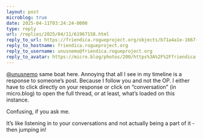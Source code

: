```yaml
---
layout: post
microblog: true
date: 2025-04-11T03:24:24-0000
type: reply
url: /replies/2025/04/11/61967158.html
reply_to_url: https://friendica.rogueproject.org/objects/b71a4a1e-1667-f85b-8e54-eb2849825733
reply_to_hostname: friendica.rogueproject.org
reply_to_username: unusnemo@friendica.rogueproject.org
reply_to_avatar: https://micro.blog/photos/200/https%3A%2F%2Ffriendica.rogueproject.org%2Fphoto%2Fprofile%2Funusnemo.webp%3Fts%3D1739394094
---
```

<p><span class="h-card"><a href="https://micro.blog/unusnemo@friendica.rogueproject.org" class="u-url mention">@unusnemo</a></span> same boat here. Annoying that all I see in my timeline is a response to someone’s post. Because I follow you and not the OP. I either have to click directly on your response or click on “conversation” (in micro.blog) to open the full thread, or at least, what’s loaded on this instance.</p>
<p>Confusing, if you ask me.</p>
<p>It’s like listening in to your conversations and not actually being a part of it - then jumping in!</p>
